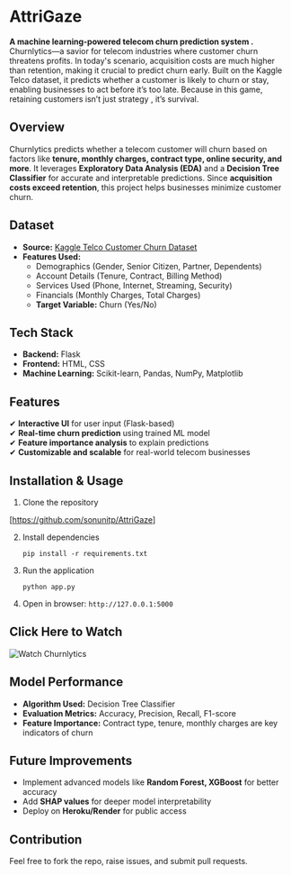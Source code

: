 # AttriGaze

**A machine learning-powered telecom churn prediction system .**
Churnlytics—a savior for telecom industries where customer churn threatens profits. In today's scenario, acquisition costs are much higher than retention, making it crucial to predict churn early. Built on the Kaggle Telco dataset, it predicts whether a customer is likely to churn or stay, enabling businesses to act before it’s too late. Because in this game, retaining customers isn’t just strategy , it’s survival.

## Overview  
Churnlytics predicts whether a telecom customer will churn based on factors like **tenure, monthly charges, contract type, online security, and more**. It leverages **Exploratory Data Analysis (EDA)** and a **Decision Tree Classifier** for accurate and interpretable predictions. Since **acquisition costs exceed retention**, this project helps businesses minimize customer churn.


## Dataset  
- **Source:** [Kaggle Telco Customer Churn Dataset](https://www.kaggle.com/datasets/blastchar/telco-customer-churn)  
- **Features Used:**  
  - Demographics (Gender, Senior Citizen, Partner, Dependents)  
  - Account Details (Tenure, Contract, Billing Method)  
  - Services Used (Phone, Internet, Streaming, Security)  
  - Financials (Monthly Charges, Total Charges)  
  - **Target Variable:** Churn (Yes/No)  

##  Tech Stack  
- **Backend:** Flask  
- **Frontend:** HTML, CSS  
- **Machine Learning:** Scikit-learn, Pandas, NumPy, Matplotlib  

##  Features  
✔ **Interactive UI** for user input (Flask-based)  
✔ **Real-time churn prediction** using trained ML model  
✔ **Feature importance analysis** to explain predictions  
✔ **Customizable and scalable** for real-world telecom businesses  

## Installation & Usage  
1. Clone the repository  

  [https://github.com/sonunitp/AttriGaze]
  
2. Install dependencies  
   ```
   pip install -r requirements.txt
   ```  
3. Run the application  
   ```
   python app.py
   ```  
4. Open in browser: `http://127.0.0.1:5000`  

## Click Here to Watch
![Watch Churnlytics ](https://github.com/user-attachments/assets/7b455c33-6a08-48df-a027-f042abb59e17)


## Model Performance  
- **Algorithm Used:** Decision Tree Classifier  
- **Evaluation Metrics:** Accuracy, Precision, Recall, F1-score  
- **Feature Importance:** Contract type, tenure, monthly charges are key indicators of churn  

## Future Improvements  
- Implement advanced models like **Random Forest, XGBoost** for better accuracy  
- Add **SHAP values** for deeper model interpretability  
- Deploy on **Heroku/Render** for public access  

##  Contribution  
Feel free to fork the repo, raise issues, and submit pull requests.  
